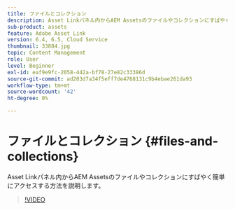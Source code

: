 ```yaml
---
title: ファイルとコレクション
description: Asset Linkパネル内からAEM Assetsのファイルやコレクションにすばやく簡単にアクセスする方法を説明します。
sub-product: assets
feature: Adobe Asset Link
version: 6.4, 6.5, Cloud Service
thumbnail: 33884.jpg
topic: Content Management
role: User
level: Beginner
exl-id: eaf9e9fc-2058-442a-bf78-27e82c33386d
source-git-commit: ad203d7a34f5eff7de4768131c9b4ebae261da93
workflow-type: tm+mt
source-wordcount: '42'
ht-degree: 0%

---
```


# ファイルとコレクション {#files-and-collections}

Asset Linkパネル内からAEM Assetsのファイルやコレクションにすばやく簡単にアクセスする方法を説明します。

>[!VIDEO](https://video.tv.adobe.com/v/33884/?quality=12)
